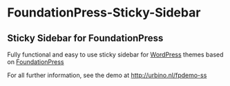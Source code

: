 # FoundationPress-Sticky-Sidebar
## Sticky Sidebar for FoundationPress

Fully functional and easy to use sticky sidebar for [WordPress](https://wordpress.org/) themes based on [FoundationPress](https://foundationpress.olefredrik.com/)

For all further information, see the demo at http://urbino.nl/fpdemo-ss
